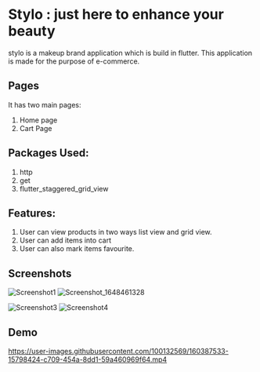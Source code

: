 # Stylo : just here to enhance your beauty

stylo is a makeup brand application which is build in flutter. This application is made for the purpose of e-commerce.
## Pages

It has two main pages:
   1. Home page 
   2. Cart Page
   
## Packages Used:
  
  1. http
  2. get
  3. flutter_staggered_grid_view
  
## Features:

  1. User can view products in two ways list view and grid view.
  2. User can add items into cart
  3. User can also mark items favourite.

## Screenshots

![Screenshot1](https://user-images.githubusercontent.com/100132569/160414533-f3936101-ce6d-4f3d-b9d0-8720a7152415.png)     ![Screenshot_1648461328](https://user-images.githubusercontent.com/100132569/160414624-98556889-58f6-4d1a-bf4b-2ca2c64f43da.png)


![Screenshot3](https://user-images.githubusercontent.com/100132569/160414738-3aeebc95-845e-480b-a5c3-ff16bd2758ac.png)               ![Screenshot4](https://user-images.githubusercontent.com/100132569/160414760-396564a1-d5e6-4946-b29f-6cd183a50b98.png)


## Demo

https://user-images.githubusercontent.com/100132569/160387533-15798424-c709-454a-8dd1-59a460969f64.mp4

